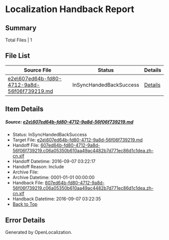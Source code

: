 # <a name='report-top'></a> Localization Handback Report

## Summary
 Total Files | 1

## File List
 Source File | Status | Details 
 ----------- | ------ | ------- 
 [e2e\607ed64b-fd80-4712-9a8d-56f06f739219.md](https://github.com/OpenLocalizationTestOrg/ol-test0/blob/1070ed79c5629cc1d8e704ccbf720c39c7611e93/e2e/607ed64b-fd80-4712-9a8d-56f06f739219.md) | InSyncHandedBackSuccess | [Details](#d9607fad5c450b30bc2c152961f6fe161578e2541)

## Item Details
##### <a name='d9607fad5c450b30bc2c152961f6fe161578e2541'></a> Source: [e2e\607ed64b-fd80-4712-9a8d-56f06f739219.md](https://github.com/OpenLocalizationTestOrg/ol-test0/blob/1070ed79c5629cc1d8e704ccbf720c39c7611e93/e2e/607ed64b-fd80-4712-9a8d-56f06f739219.md)
* Status: InSyncHandedBackSuccess
* Target File: [e2e\607ed64b-fd80-4712-9a8d-56f06f739219.md](https://github.com/OpenLocalizationTestOrg/ol-test0-zhcn/blob/33375a6d86eda9a9aa721ae2e9fc5b68b9c2e54c/e2e/607ed64b-fd80-4712-9a8d-56f06f739219.md)
* Handoff File: [607ed64b-fd80-4712-9a8d-56f06f739219.c06a05350b610aa49ac4482b7d771ec86d1c1dea.zh-cn.xlf](https://github.com/OpenLocalizationTestOrg/ol-test0-handoff/blob/5c3e16c59a364ae26211e0f6a5557c49395f7378/ol-handoff/OpenLocalizationTestOrg/ol-test0-zhcn/ci/ht/607ed64b-fd80-4712-9a8d-56f06f739219.c06a05350b610aa49ac4482b7d771ec86d1c1dea.zh-cn.xlf)
* Handoff Datetime: 2016-09-07 03:22:17
* Handoff Reason: Include
* Archive File: 
* Archive Datetime: 0001-01-01 00:00:00
* Handback File: [607ed64b-fd80-4712-9a8d-56f06f739219.c06a05350b610aa49ac4482b7d771ec86d1c1dea.zh-cn.xlf](https://github.com/OpenLocalizationTestOrg/ol-test0-handback/blob/f7d2c82fd80851d3b3b3bc4233e52897f4baab66/ol-handback/OpenLocalizationTestOrg/ol-test0-zhcn/ci/ht/607ed64b-fd80-4712-9a8d-56f06f739219.c06a05350b610aa49ac4482b7d771ec86d1c1dea.zh-cn.xlf)
* Handback Datetime: 2016-09-07 03:22:35
* [Back to Top](#report-top)


## Error Details

Generated by OpenLocalization.
